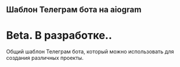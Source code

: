 ## Шаблон Телеграм бота на aiogram
# Beta. В разработке..

Общий шаблон Телеграм бота, который можно использовать для создания различных проекты.